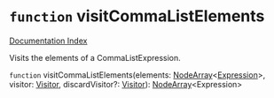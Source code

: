 # `function` visitCommaListElements

[Documentation Index](../README.md)

Visits the elements of a CommaListExpression.

`function` visitCommaListElements(elements: [NodeArray](../private.interface.NodeArray/README.md)\<[Expression](../private.interface.Expression/README.md)>, visitor: [Visitor](../private.type.Visitor/README.md), discardVisitor?: [Visitor](../private.type.Visitor/README.md)): [NodeArray](../private.interface.NodeArray/README.md)\<Expression>